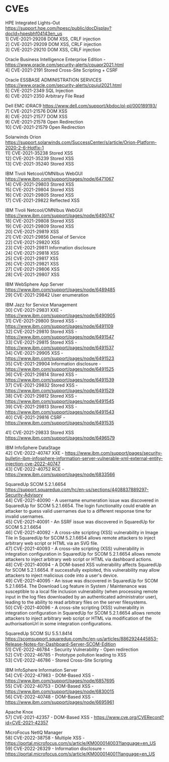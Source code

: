 # CVEs
HPE Integrated Lights-Out  https://support.hpe.com/hpesc/public/docDisplay?docId=hpesbhf04143en_us  
1] CVE-2021-29208 DOM XSS, CRLF injection  
2] CVE-2021-29209 DOM XSS, CRLF injection  
3] CVE-2021-29210 DOM XSS, CRLF injection  
  
Oracle Business Intelligence Enterprise Edition - https://www.oracle.com/security-alerts/cpuapr2021.html  
4] CVE-2021-2191 Stored Cross-Site Scripting + CSRF  
  
Oracle ESSBASE ADMINISTRATION SERVICES https://www.oracle.com/security-alerts/cpujul2021.html  
5] CVE-2021-2349 SQL Injection  
6] CVE-2021-2350 Arbitrary File Read  
  
Dell EMC iDRAC9 https://www.dell.com/support/kbdoc/pl-pl/000189193/  
7] CVE-2021-21576 DOM XSS  
8] CVE-2021-21577 DOM XSS  
9] CVE-2021-21578 Open Redirection  
10] CVE-2021-21579 Open Redirection  
  
Solarwinds Orion https://support.solarwinds.com/SuccessCenter/s/article/Orion-Platform-2020-2-6-Hotfix-1  
11] CVE-2021-35238 Stored XSS  
12] CVE-2021-35239 Stored XSS  
13] CVE-2021-35240 Stored XSS  
  
IBM Tivoli Netcool/OMNIbus WebGUI https://www.ibm.com/support/pages/node/6471067  
14] CVE-2021-29803 Stored XSS  
15] CVE-2021-29804 Stored XSS  
16] CVE-2021-29805 Stored XSS  
17] CVE-2021-29822 Reflected XSS  
  
IBM Tivoli Netcool/OMNIbus WebGUI https://www.ibm.com/support/pages/node/6490747  
18] CVE-2021-29808 Stored XSS  
19] CVE-2021-29809 Stored XSS  
20] CVE-2021-29819 XSS  
21] CVE-2021-29856 Denial of Service  
22] CVE-2021-29820 XSS  
23] CVE-2021-29811 Information disclosure  
24] CVE-2021-29818 XSS  
25] CVE-2021-29817 XSS  
26] CVE-2021-29821 XSS  
27] CVE-2021-29806 XSS  
28] CVE-2021-29807 XSS  
  
IBM WebSphere App Server https://www.ibm.com/support/pages/node/6489485  
29] CVE-2021-29842 User enumeration  
  
IBM Jazz for Service Management  
30] CVE-2021-29831 XXE - https://www.ibm.com/support/pages/node/6490905  
31] CVE-2021-29800 Stored XSS - https://www.ibm.com/support/pages/node/6491109  
32] CVE-2021-29810 Stored XSS - https://www.ibm.com/support/pages/node/6491547  
33] CVE-2021-29815 Stored XSS - https://www.ibm.com/support/pages/node/6491537  
34] CVE-2021-29905 XSS - https://www.ibm.com/support/pages/node/6491523  
35] CVE-2021-29904 Information disclosure - https://www.ibm.com/support/pages/node/6491525  
36] CVE-2021-29814 Stored XSS - https://www.ibm.com/support/pages/node/6491539  
37] CVE-2021-29832 Stored XSS - https://www.ibm.com/support/pages/node/6491529  
38] CVE-2021-29812 Stored XSS - https://www.ibm.com/support/pages/node/6491545  
39] CVE-2021-29813 Stored XSS - https://www.ibm.com/support/pages/node/6491543  
40] CVE-2021-29816 CSRF - https://www.ibm.com/support/pages/node/6491535  
  
41] CVE-2021-29833 Stored XSS https://www.ibm.com/support/pages/node/6496579  
  
IBM InfoSphere DataStage  
42] CVE-2022-40747 XXE - https://www.ibm.com/support/pages/security-bulletin-ibm-infosphere-information-server-vulnerable-xml-external-entity-injection-cve-2022-40747  
43] CVE-2022-40752 RCE - https://www.ibm.com/support/pages/node/6833566  
  
SquaredUp SCOM 5.2.1.6654  
https://support.squaredup.com/hc/en-us/sections/4408837889297-Security-Advisory  
44] CVE-2021-40090 - A username enumeration issue was discovered in SquaredUp for SCOM 5.2.1.6654. The login functionality could enable an attacker to guess valid usernames due to a different response time for invalid usernames.  
45] CVE-2021-40091 - An SSRF issue was discovered in SquaredUp for SCOM 5.2.1.6654  
46] CVE-2021-40092 - A cross-site scripting (XSS) vulnerability in Image Tile in SquaredUp for SCOM 5.2.1.6654 allows remote attackers to inject arbitrary web script or HTML via an SVG file.  
47] CVE-2021-40093 - A cross-site scripting (XSS) vulnerability in integration configuration in SquaredUp for SCOM 5.2.1.6654 allows remote attackers to inject arbitrary web script or HTML via dashboard actions.  
48] CVE-2021-40094 - A DOM-based XSS vulnerability affects SquaredUp for SCOM 5.2.1.6654. If successfully exploited, this vulnerability may allow attackers to inject malicious code into a user's device.  
49] CVE-2021-40095 - An issue was discovered in SquaredUp for SCOM 5.2.1.6654. The Download Log feature in System / Maintenance was susceptible to a local file inclusion vulnerability (when processing remote input in the log files downloaded by an authenticated administrator user), leading to the ability to read arbitrary files on the server filesystems.  
50] CVE-2021-40096 - A cross-site scripting (XSS) vulnerability in integration configuration in SquaredUp for SCOM 5.2.1.6654 allows remote attackers to inject arbitrary web script or HTML via modification of the authorisationUrl in some integration configurations.  
  
SquaredUp SCOM SU 5.5.1.8414  
https://scomsupport.squaredup.com/hc/en-us/articles/8862924445853-Release-Notes-for-Dashboard-Server-SCOM-Edition  
51] CVE-2022-46784 - Security Vulnerability - Open redirection  
52] CVE-2022-46785 - Prototype pollution leading to XSS  
53] CVE-2022-46786 - Stored Cross-Site Scripting  
  
IBM InfoSphere Information Server  
54] CVE-2022-47983 - DOM-Based XSS - https://www.ibm.com/support/pages/node/6857695  
55] CVE-2022-40753 - DOM-Based XSS - https://www.ibm.com/support/pages/node/6830015  
56] CVE-2022-40748 - DOM-Based XSS - https://www.ibm.com/support/pages/node/6695961  
  
Apache Knox  
57] CVE-2021-42357 - DOM-Based XSS - https://www.cve.org/CVERecord?id=CVE-2021-42357  
  
MicroFocus NetIQ Manager  
58] CVE-2022-38758 - Multiple XSS - https://portal.microfocus.com/s/article/KM000014003?language=en_US  
59] CVE-2022-26329 - Information disclosure - https://portal.microfocus.com/s/article/KM000014001?language=en_US  
